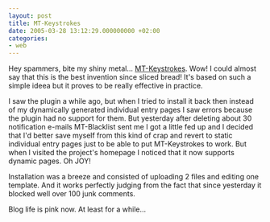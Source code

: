```yaml
---
layout: post
title: MT-Keystrokes
date: 2005-03-28 13:12:29.000000000 +02:00
categories:
- web
---
```

Hey spammers, bite my shiny metal... <a href="http://overstated.net/projects/mt-keystrokes/">MT-Keystrokes</a>. Wow! I could almost say that this is the best invention since sliced bread! It's based on such a simple ideea but it proves to be really effective in practice.

I saw the plugin a while ago, but when I tried to install it back then instead of my dynamically generated individual entry pages I saw errors because the plugin had no support for them. But yesterday after deleting about 30 notification e-mails MT-Blacklist sent me I got a little fed up and I decided that I'd better save myself from this kind of crap and revert to static individual entry pages just to be able to put MT-Keystrokes to work. But when I visited the project's homepage I noticed that it now supports dynamic pages. Oh JOY!

Installation was a breeze and consisted of uploading 2 files and editing one template. And it works perfectly judging from the fact that since yesterday it blocked well over 100 junk comments.

Blog life is pink now. At least for a while...
